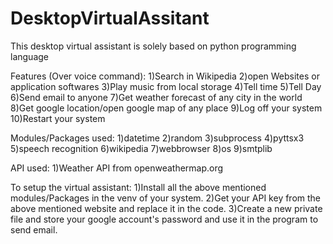 # DesktopVirtualAssitant
This desktop virtual assistant is solely based on python programming language

Features (Over voice command):
1)Search in Wikipedia
2)open Websites or application softwares
3)Play music from local storage
4)Tell time
5)Tell Day
6)Send email to anyone 
7)Get weather forecast of any city in the world
8)Get google location/open google map of any place
9)Log off your system
10)Restart your system

Modules/Packages used:
1)datetime
2)random
3)subprocess
4)pyttsx3
5)speech recognition
6)wikipedia
7)webbrowser
8)os
9)smtplib

API used:
1)Weather API from openweathermap.org

To setup the virtual assistant:
1)Install all the above mentioned modules/Packages in the venv of your system.
2)Get your API key from the above mentioned website and replace it in the code.
3)Create a new private file and store your google account's password and use it in the program to send email. 
